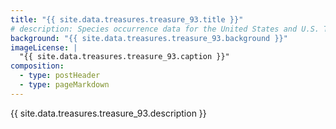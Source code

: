```yaml
---
title: "{{ site.data.treasures.treasure_93.title }}"
# description: Species occurrence data for the United States and U.S. Territories.
background: "{{ site.data.treasures.treasure_93.background }}"
imageLicense: |
  "{{ site.data.treasures.treasure_93.caption }}"
composition:
  - type: postHeader
  - type: pageMarkdown
---
```


{{ site.data.treasures.treasure_93.description }}
